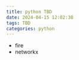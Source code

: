```yaml
---
title: python TBD
date: 2024-04-15 12:02:38
tags: TBD
categories: python
---
```


- fire
- networkx

